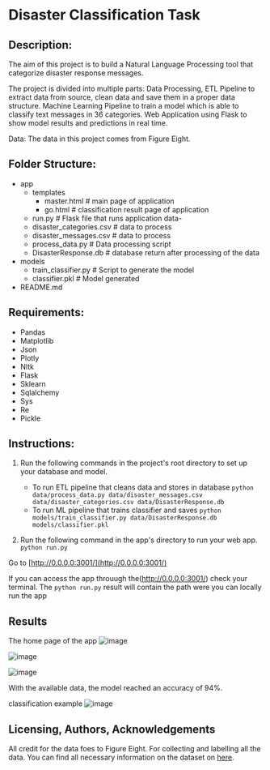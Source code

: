 # Disaster Classification Task

## Description:
The aim of this project is to build a Natural Language Processing tool that categorize disaster response messages.

The project is divided into multiple parts:
Data Processing, ETL Pipeline to extract data from source, clean data and save them in a proper data structure.
Machine Learning Pipeline to train a model which is able to classify text messages in 36 categories.
Web Application using Flask to show model results and predictions in real time.

Data:
The data in this project comes from Figure Eight.

## Folder Structure:

- app
    - templates
        - master.html # main page of application
        - go.html # classification result page of application
    - run.py # Flask file that runs application
data- 
    - disaster_categories.csv # data to process
    - disaster_messages.csv # data to process
    - process_data.py # Data processing script
    - DisasterResponse.db # database return after processing of the data
- models
    - train_classifier.py # Script to generate the model
    - classifier.pkl # Model generated
- README.md

## Requirements:

- Pandas
- Matplotlib
- Json
- Plotly
- Nltk
- Flask
- Sklearn
- Sqlalchemy
- Sys
- Re
- Pickle

## Instructions:

1. Run the following commands in the project's root directory to set up your database and model.

    - To run ETL pipeline that cleans data and stores in database
        `python data/process_data.py data/disaster_messages.csv data/disaster_categories.csv data/DisasterResponse.db`
    - To run ML pipeline that trains classifier and saves
        `python models/train_classifier.py data/DisasterResponse.db models/classifier.pkl`


2. Run the following command in the app's directory to run your web app.
    `python run.py`

Go to [http://0.0.0.0:3001/](http://0.0.0.0:3001/)

If you can access the app throuugh the(http://0.0.0.0:3001/) check your terminal. The `python run.py` result will contain the path were you can locally run the app


## Results

The home page of the app
![image](https://user-images.githubusercontent.com/23463800/163554067-1289c749-8be2-47b0-b551-faee4deaf53f.png)

![image](https://user-images.githubusercontent.com/23463800/163554100-ca5cdb52-2d98-4828-801b-ece4bd8d45ff.png)

![image](https://user-images.githubusercontent.com/23463800/163554180-a1b8ec40-f108-4291-924d-aae92242444b.png)

With the available data, the model reached an accuracy of 94%.



classification example
![image](https://user-images.githubusercontent.com/23463800/163553955-8476f246-2906-41fe-a25e-a98c95dfee03.png)


## Licensing, Authors, Acknowledgements

All credit for the data foes to Figure Eight. For collecting and labelling all the data. You can find all necessary information on the dataset on [here](https://www.figure-eight.com/).
